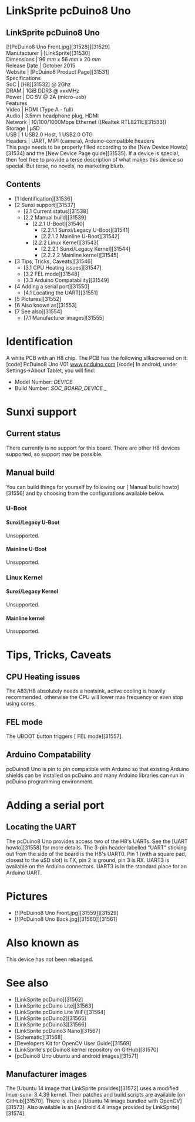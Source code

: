 # LinkSprite pcDuino8 Uno
LinkSprite pcDuino8 Uno  
---  
[![PcDuino8 Uno Front.jpg][31528]][31529]  
Manufacturer |  [LinkSprite][31530]  
Dimensions |  96 _mm_ x 56 _mm_ x 20 _mm_  
Release Date |  October 2015   
Website |  [PcDuino8 Product Page][31531]  
Specifications   
SoC |  [H8][31532] @ 2Ghz   
DRAM |  1GiB DDR3 @ xxxMHz   
Power |  DC 5V @ 2A (micro-usb)   
Features   
Video |  HDMI (Type A - full)   
Audio |  3.5mm headphone plug, HDMI   
Network |  10/100/1000Mbps Ethernet ([Realtek RTL8211E][31533])   
Storage |  µSD   
USB |  1 USB2.0 Host, 1 USB2.0 OTG   
Headers |  UART, MIPI (camera), Arduino-compatible headers   
This page needs to be properly filled according to the [New Device Howto][31534] and the [New Device Page guide][31535].
If a device is special, then feel free to provide a terse description of what makes this device so special. But terse, no novels, no marketing blurb.
## Contents
  * [1 Identification][31536]
  * [2 Sunxi support][31537]
    * [2.1 Current status][31538]
    * [2.2 Manual build][31539]
      * [2.2.1 U-Boot][31540]
        * [2.2.1.1 Sunxi/Legacy U-Boot][31541]
        * [2.2.1.2 Mainline U-Boot][31542]
      * [2.2.2 Linux Kernel][31543]
        * [2.2.2.1 Sunxi/Legacy Kernel][31544]
        * [2.2.2.2 Mainline kernel][31545]
  * [3 Tips, Tricks, Caveats][31546]
    * [3.1 CPU Heating issues][31547]
    * [3.2 FEL mode][31548]
    * [3.3 Arduino Compatability][31549]
  * [4 Adding a serial port][31550]
    * [4.1 Locating the UART][31551]
  * [5 Pictures][31552]
  * [6 Also known as][31553]
  * [7 See also][31554]
    * [7.1 Manufacturer images][31555]

# Identification
A white PCB with an H8 chip. 
The PCB has the following silkscreened on it: 
[code] 
    PcDuino8 Uno
    V01
    www.pcduino.com
[/code]
In android, under Settings->About Tablet, you will find: 
  * Model Number: _DEVICE_
  * Build Number: _SOC_BOARD_DEVICE_*.*_

# Sunxi support
## Current status
There currently is no support for this board. There are other H8 devices supported, so support may be possible. 
## Manual build
You can build things for yourself by following our [ Manual build howto][31556] and by choosing from the configurations available below. 
### U-Boot
#### Sunxi/Legacy U-Boot
Unsupported. 
#### Mainline U-Boot
Unsupported. 
### Linux Kernel
#### Sunxi/Legacy Kernel
Unsupported. 
#### Mainline kernel
Unsupported. 
# Tips, Tricks, Caveats
## CPU Heating issues
The A83/H8 absolutely needs a heatsink, active cooling is heavily recommended, otherwise the CPU will lower max frequency or even stop using cores. 
## FEL mode
The UBOOT button triggers [ FEL mode][31557]. 
## Arduino Compatability
pcDuino8 Uno is pin to pin compatible with Arduino so that existing Arduino shields can be installed on pcDuino and many Arduino libraries can run in pcDuino programming environment. 
# Adding a serial port
## Locating the UART
The pcDuino8 Uno provides access two of the H8's UARTs. See the [UART howto][31558] for more details. 
The 3-pin header labelled "UART" sticking out from the side of the board is the H8's UART0. Pin 1 (with a square pad, closest to the uSD slot) is TX, pin 2 is ground, pin 3 is RX. 
UART3 is available on the Arduino connectors. UART3 is in the standard place for an Arduino UART. 
# Pictures
  * [![PcDuino8 Uno Front.jpg][31559]][31529]
  * [![PcDuino8 Uno Back.jpg][31560]][31561]

# Also known as
This device has not been rebadged. 
# See also
  * [LinkSprite pcDuino][31562]
  * [LinkSprite pcDuino Lite][31563]
  * [LinkSprite pcDuino Lite WiFi][31564]
  * [LinkSprite pcDuino2][31565]
  * [LinkSprite pcDuino3][31566]
  * [LinkSprite pcDuino3 Nano][31567]
  * [Schematic][31568]
  * [Developers Kit for OpenCV User Guide][31569]
  * [LinkSprite's pcDuino8 kernel repository on GitHub][31570]
  * [pcDuino8 Uno ubuntu and android images][31571]

## Manufacturer images
The [Ubuntu 14 image that LinkSprite provides][31572] uses a modified linux-sunxi 3.4.39 kernel. Their patches and build scripts are available [on GitHub][31570]. 
There is also a [Ubuntu 14 image bundled with OpenCV][31573]. 
Also available is an [Android 4.4 image provided by LinkSprite][31574].

